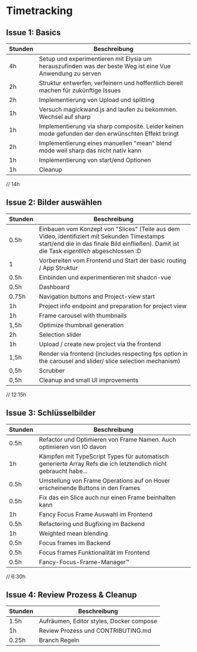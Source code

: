 # Timetracking

## Issue 1: Basics

| Stunden | Beschreibung                                                                                              |
|---------|-----------------------------------------------------------------------------------------------------------|
| 4h      | Setup und experimentieren mit Elysia um herauszufinden was der beste Weg ist eine Vue Anwendung zu serven |
| 2h      | Struktur entwerfen, verfeinern und hoffentlich bereit machen für zukünftige Issues                        |
| 2h      | Implementierung von Upload und splitting                                                                  |
| 1h      | Versuch magickwand.js and laufen zu bekommen. Wechsel auf sharp                                           |
| 1h      | Implementierung via sharp composite. Leider keinen mode gefunden der den erwünschten Effekt bringt        |
| 2h      | Implementierung eines manuellen "mean" blend mode weil sharp das nicht nativ kann                         |
| 1h      | Implementierung von start/end Optionen                                                                    |
| 1h      | Cleanup                                                                                                   |
// 14h


## Issue 2: Bilder auswählen

| Stunden | Beschreibung                                                                                                                                                                                 |
|---------|----------------------------------------------------------------------------------------------------------------------------------------------------------------------------------------------|
| 0.5h    | Einbauen vom Konzept von "Slices" (Teile aus dem Video, identifiziert mit Sekunden Timestamps start/end die in das finale Bild einfließen). Damit ist die Task _eigentlich_ abgeschlossen :D |
| 1       | Vorbereiten vom Frontend und Start der basic routing / App Struktur                                                                                                                          |
| 0.5h    | Einbinden und experimentieren mit shadcn-vue                                                                                                                                                 |
| 0.5h    | Dashboard                                                                                                                                                                                    |
| 0.75h   | Navigation buttons and Project-view start                                                                                                                                                    |
| 1h      | Project info endpoint and preparation for project view                                                                                                                                       |
| 1h      | Frame carousel with thumbnails                                                                                                                                                               |
| 1,5h    | Optimize thumbnail generation                                                                                                                                                                |
| 2h      | Selection slider                                                                                                                                                                             |
| 1h      | Upload / create new project via the frontend                                                                                                                                                 |
| 1,5h    | Render via frontend (includes respecting fps option in the carousel and slider/ slice selection mechanism)                                                                                   |
| 0,5h    | Scrubber                                                                                                                                                                                     |
| 0,5h    | Cleanup and small UI improvements                                                                                                                                                            |
// 12:15h


## Issue 3: Schlüsselbilder

| Stunden | Beschreibung                                                                                                    |
|---------|-----------------------------------------------------------------------------------------------------------------|
| 0.5h    | Refactor und Optimieren von Frame Namen. Auch optimieren von IO davon                                           |
| 1h      | Kämpfen mit TypeScript Types für automatisch generierte Array Refs die ich letztendlich nicht gebraucht habe... |
| 0.5h    | Umstellung von Frame Operations auf on Hover erscheinende Buttons in den Frames                                 |
| 0.5h    | Fix das ein Slice auch nur einen Frame beinhalten kann                                                          |
| 1h      | Fancy Focus Frame Auswahl im Frontend                                                                           |
| 0.5h    | Refactoring und Bugfixing im Backend                                                                            |
| 1h      | Weighted mean blending                                                                                          |
| 0.5h    | Focus frames im Backend                                                                                         |
| 0.5h    | Focus frames Funktionalität im Frontend                                                                         |
| 0.5h    | Fancy-Focus-Frame-Manager™️                                                                                     |
// 6:30h

## Issue 4: Review Prozess & Cleanup
| Stunden | Beschreibung                             |
|---------|------------------------------------------|
| 1.5h    | Aufräumen, Editor styles, Docker compose |
| 1h      | Review Prozess und CONTRIBUTING.md       |
| 0.25h   | Branch Regeln                            |
